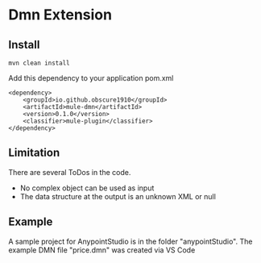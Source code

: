 # Dmn Extension

## Install
    mvn clean install

Add this dependency to your application pom.xml

    <dependency>
        <groupId>io.github.obscure1910</groupId>
        <artifactId>mule-dmn</artifactId>
        <version>0.1.0</version>
        <classifier>mule-plugin</classifier>
    </dependency>

## Limitation

There are several ToDos in the code.

- No complex object can be used as input
- The data structure at the output is an unknown XML or null

## Example

A sample project for AnypointStudio is in the folder "anypointStudio". The example DMN file "price.dmn" was created via VS Code
